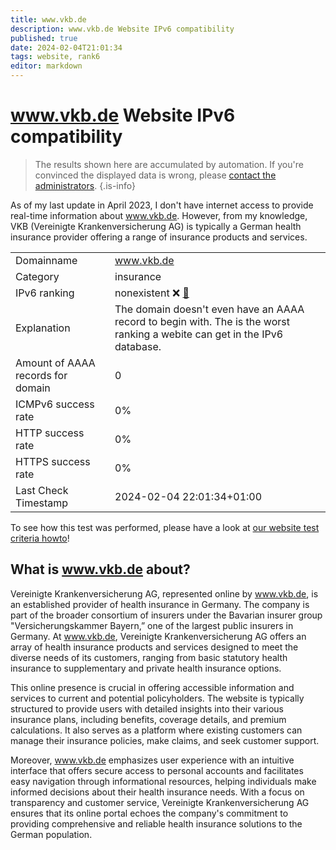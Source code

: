 ```yaml
---
title: www.vkb.de
description: www.vkb.de Website IPv6 compatibility
published: true
date: 2024-02-04T21:01:34
tags: website, rank6
editor: markdown
---
```


# www.vkb.de Website IPv6 compatibility

> The results shown here are accumulated by automation. If you're convinced the displayed data is wrong, please [contact the administrators](/howto/chat). 
{.is-info}

As of my last update in April 2023, I don't have internet access to provide real-time information about www.vkb.de. However, from my knowledge, VKB (Vereinigte Krankenversicherung AG) is typically a German health insurance provider offering a range of insurance products and services.


|   |   |
| - | - |
| Domainname | www.vkb.de
| Category | insurance |
| IPv6 ranking | nonexistent :x: [🔗](/howto/ranking) |
| Explanation | The domain doesn't even have an AAAA record to begin with. The is the worst ranking a webite can get in the IPv6 database. |
| Amount of AAAA records for domain | 0 |
| ICMPv6 success rate | 0%|
| HTTP success rate | 0% |
| HTTPS success rate | 0% |
| Last Check Timestamp | 2024-02-04 22:01:34+01:00 |

To see how this test was performed, please have a look at [our website test criteria howto](/howto/testcriteria/website)!


## What is www.vkb.de about?
Vereinigte Krankenversicherung AG, represented online by www.vkb.de, is an established provider of health insurance in Germany. The company is part of the broader consortium of insurers under the Bavarian insurer group "Versicherungskammer Bayern,” one of the largest public insurers in Germany. At www.vkb.de, Vereinigte Krankenversicherung AG offers an array of health insurance products and services designed to meet the diverse needs of its customers, ranging from basic statutory health insurance to supplementary and private health insurance options.

This online presence is crucial in offering accessible information and services to current and potential policyholders. The website is typically structured to provide users with detailed insights into their various insurance plans, including benefits, coverage details, and premium calculations. It also serves as a platform where existing customers can manage their insurance policies, make claims, and seek customer support.

Moreover, www.vkb.de emphasizes user experience with an intuitive interface that offers secure access to personal accounts and facilitates easy navigation through informational resources, helping individuals make informed decisions about their health insurance needs. With a focus on transparency and customer service, Vereinigte Krankenversicherung AG ensures that its online portal echoes the company's commitment to providing comprehensive and reliable health insurance solutions to the German population.


